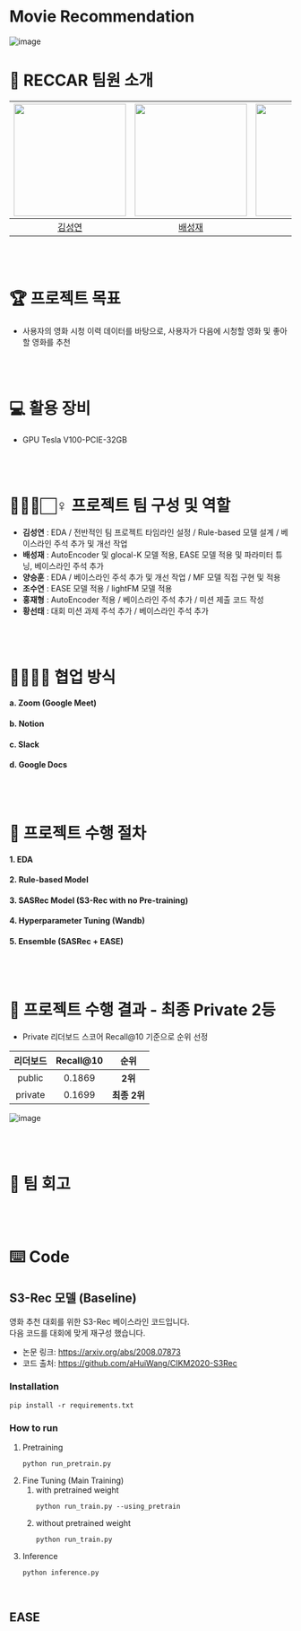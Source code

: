 # Movie Recommendation

![image](https://user-images.githubusercontent.com/68258495/211189168-0228f7ae-6a05-4691-a59b-e2a2e6cc8155.png)
# 👋 RECCAR 팀원 소개

| <img src="https://user-images.githubusercontent.com/79916736/207600031-b46e76d2-cba3-4c94-9fc3-d9f29cd3bef8.png" width=200> | <img src="https://user-images.githubusercontent.com/113089704/208005478-0501fcea-89e8-42cd-959a-226c3ddb5b63.jpg" width=200> | <img src="https://user-images.githubusercontent.com/79916736/207601023-bbf9e64f-1447-41d8-991f-677593094592.png" width=200> | <img src="https://user-images.githubusercontent.com/79916736/207600724-c140a102-39fc-4c03-8109-f214773a64fc.png" width=200> | <img src="https://user-images.githubusercontent.com/79916736/208005357-e98d106d-a207-4acd-ab4b-1abf7dbcb69f.png" width=200> | <img src="https://user-images.githubusercontent.com/65999962/210237522-72198783-f40c-491b-b8a7-6e6badf6cc24.jpg" width=200> |
| :-------------------------------------------------------------------------------------------------------------------------: | :-------------------------------------------------------------------------------------------------------------------------: | :-------------------------------------------------------------------------------------------------------------------------: | :-------------------------------------------------------------------------------------------------------------------------: | :-------------------------------------------------------------------------------------------------------------------------: | :-------------------------------------------------------------------------------------------------------------------------: |
|                                           [김성연](https://github.com/KSY1526)                                            |                                           [배성재](https://github.com/SeongJaeBae)                                            |                                            [양승훈](https://github.com/Seunghoon-Schini-Yang)                                            |                                         [조수연](https://github.com/Suyeonnie)                                          |                                            [황선태](https://github.com/HSUNEH)                                            |                                            [홍재형](https://github.com/secrett2633)                                            |

<br />
<br />

# 🏆️ 프로젝트 목표
<!-- <p align="center"><img src="https://user-images.githubusercontent.com/65529313/168472960-0eac76e2-4fe3-4ebc-b093-f9c0aab59859.png" /></p> -->
- 사용자의 영화 시청 이력 데이터를 바탕으로, 사용자가 다음에 시청할 영화 및 좋아할 영화를 추천

<br />
<br />

# 💻 활용 장비
- GPU Tesla V100-PCIE-32GB

<br />
<br />

# 🙋🏻‍♂️🏻‍♀️ 프로젝트 팀 구성 및 역할
- **김성연** : EDA / 전반적인 팀 프로젝트 타임라인 설정 / Rule-based 모델 설계 / 베이스라인 주석 추가 및 개선 작업
- **배성재** : AutoEncoder 및 glocal-K 모델 적용, EASE 모델 적용 및 파라미터 튜닝, 베이스라인 주석 추가
- **양승훈** : EDA / 베이스라인 주석 추가 및 개선 작업 / MF 모델 직접 구현 및 적용
- **조수연** : EASE 모델 적용 / lightFM 모델 적용 
- **홍재형** : AutoEncoder 적용 / 베이스라인 주석 추가 / 미션 제출 코드 작성
- **황선태** : 대회 미션 과제 주석 추가 / 베이스라인 주석 추가

<br />
<br />

# 👨‍👩‍👧‍👦 협업 방식
#### a. Zoom (Google Meet)
#### b. Notion
#### c. Slack
#### d. Google Docs

<br />
<br />

# 🎢 프로젝트 수행 절차

#### 1. EDA
#### 2. Rule-based Model
#### 3. SASRec Model (S3-Rec with no Pre-training)
#### 4. Hyperparameter Tuning (Wandb)
#### 5. Ensemble (SASRec + EASE)

<br />
<br />

# 💯 프로젝트 수행 결과 - 최종 Private 2등

- Private 리더보드 스코어 Recall@10 기준으로 순위 선정

|리더보드| Recall@10  |     순위     |
|:--------:|:------:|:----------:|
|public| 0.1869 |  **2위**   |
|private| 0.1699 | **최종 2위** |

![image](https://user-images.githubusercontent.com/68258495/211190290-e59bc060-2dc8-4660-a8ef-d03522c4c10b.png)


<br />
<br />

# 📝 팀 회고

<br />
<br />



# ⌨️ Code
## S3-Rec 모델 (Baseline)

영화 추천 대회를 위한 S3-Rec 베이스라인 코드입니다.<br>
다음 코드를 대회에 맞게 재구성 했습니다.

- 논문 링크: https://arxiv.org/abs/2008.07873
- 코드 출처: https://github.com/aHuiWang/CIKM2020-S3Rec

### Installation

```
pip install -r requirements.txt
```

### How to run

1. Pretraining
   ```
   python run_pretrain.py
   ```
2. Fine Tuning (Main Training)
   1. with pretrained weight
      ```
      python run_train.py --using_pretrain
      ```
   2. without pretrained weight
      ```
      python run_train.py
      ```
3. Inference
   ```
   python inference.py
   ```
   
<br />

## EASE
